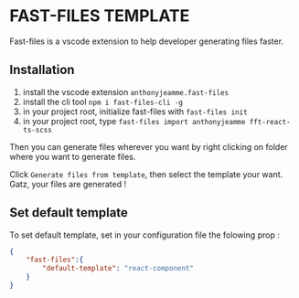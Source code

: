 # FAST-FILES TEMPLATE

Fast-files is a vscode extension to help developer generating files faster.

## Installation

1. install the vscode extension `anthonyjeamme.fast-files`
2. install the cli tool `npm i fast-files-cli -g`
3. in your project root, initialize fast-files with `fast-files init`
4. in your project root, type `fast-files import anthonyjeamme fft-react-ts-scss`

Then you can generate files wherever you want by right clicking on folder where you want to generate files.

Click `Generate files from template`, then select the template your want. Gatz, your files are generated !

## Set default template

To set default template, set in your configuration file the folowing prop : 

```json
{
    "fast-files":{
        "default-template": "react-component"
    }
}
```
